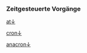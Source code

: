 ### Zeitgesteuerte Vorgänge

[at&darr;](/kaptiel-5-systemkonfiguration-und-administration/zeitgesteuerte-vorgange/at.md)

[cron&darr;](/kaptiel-5-systemkonfiguration-und-administration/zeitgesteuerte-vorgange/cron.md)

[anacron&darr;](/kaptiel-5-systemkonfiguration-und-administration/zeitgesteuerte-vorgange/anacron.md)



